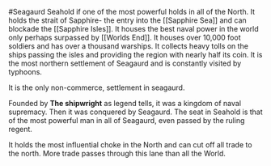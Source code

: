 #Seagaurd 
Seahold if one of the most powerful holds in all of the North. It holds the strait of Sapphire- the entry into the [[Sapphire Sea]] and can blockade the [[Sapphire Isles]]. It houses the best naval power in the world only perhaps surpassed by [[Worlds End]]. It houses over 10,000 foot soldiers and has over a thousand warships. It collects heavy tolls on the ships passing the isles and providing the region with nearly half its coin. It is the most northern settlement of Seagaurd and is constantly visited by typhoons. 

It is the only non-commerce, settlement in seagaurd. 

Founded by **The shipwright** as legend tells, it was a kingdom of naval supremacy. Then it was conquered by Seagaurd. The seat in Seahold is that of the most powerful man in all of Seagaurd, even passed by the ruling regent. 

It holds the most influential choke in the North and can cut off all trade to the north. More trade passes through this lane than all the World.
